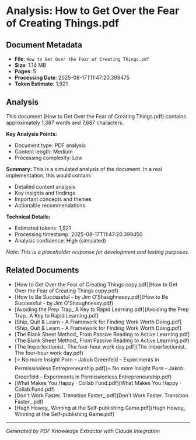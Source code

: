 # Analysis: How to Get Over the Fear of Creating Things.pdf

## Document Metadata
- **File**: `How to Get Over the Fear of Creating Things.pdf`
- **Size**: 1.14 MB
- **Pages**: 5
- **Processing Date**: 2025-08-17T11:47:20.399475
- **Token Estimate**: 1,921

## Analysis

This document (How to Get Over the Fear of Creating Things.pdf) contains approximately 1,387 words and 7,687 characters.

**Key Analysis Points:**
- Document type: PDF analysis
- Content length: Medium
- Processing complexity: Low

**Summary:**
This is a simulated analysis of the document. In a real implementation, this would contain:
- Detailed content analysis
- Key insights and findings
- Important concepts and themes
- Actionable recommendations

**Technical Details:**
- Estimated tokens: 1,921
- Processing timestamp: 2025-08-17T11:47:20.399450
- Analysis confidence: High (simulated)

*Note: This is a placeholder response for development and testing purposes.*

## Related Documents

- [How to Get Over the Fear of Creating Things copy.pdf](How to Get Over the Fear of Creating Things copy.pdf)
- [How to Be Successful - by Jim O'Shaughnessy.pdf](How to Be Successful - by Jim O'Shaughnessy.pdf)
- [Avoiding the Prep Trap_ A Key to Rapid Learning.pdf](Avoiding the Prep Trap_ A Key to Rapid Learning.pdf)
- [Ship, Quit & Learn - A Framework for Finding Work Worth Doing.pdf](Ship, Quit & Learn - A Framework for Finding Work Worth Doing.pdf)
- [The Blank Sheet Method_ From Passive Reading to Active Learning.pdf](The Blank Sheet Method_ From Passive Reading to Active Learning.pdf)
- [The Imperfectionist_ The four-hour work day.pdf](The Imperfectionist_ The four-hour work day.pdf)
- [⭐️ No more Insight Porn – Jakob Greenfeld – Experiments in Permissionless Entrepreneurship.pdf](⭐️ No more Insight Porn – Jakob Greenfeld – Experiments in Permissionless Entrepreneurship.pdf)
- [What Makes You Happy · Collab Fund.pdf](What Makes You Happy · Collab Fund.pdf)
- [Don't Work Faster. Transition Faster_.pdf](Don't Work Faster. Transition Faster_.pdf)
- [Hugh Howey_ Winning at the Self-publishing Game.pdf](Hugh Howey_ Winning at the Self-publishing Game.pdf)

---
*Generated by PDF Knowledge Extractor with Claude Integration*